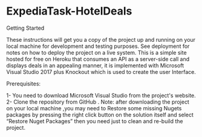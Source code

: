 # ExpediaTask-HotelDeals

Getting Started

These instructions will get you a copy of the project up and running on your local machine for development
and testing purposes. See deployment for notes on how to deploy the project on a live system.
This is a simple site hosted for free on Heroku that consumes an API as a server-side call and displays deals
in an appealing manner, it is implemented with Microsoft Visual Studio 2017 plus Knockout which is used to create the user Interface. 

Prerequisites:

1-	You need to download Microsoft Visual Studio   from the project's website.
2-	Clone the repository  from GitHub .
Note: after downloading the project on your local machine ,you may need to Restore some missing Nugets
packages by pressing the right click button on the solution itself and select “Restore Nuget Packages”
then you need just to clean and re-build the project.

